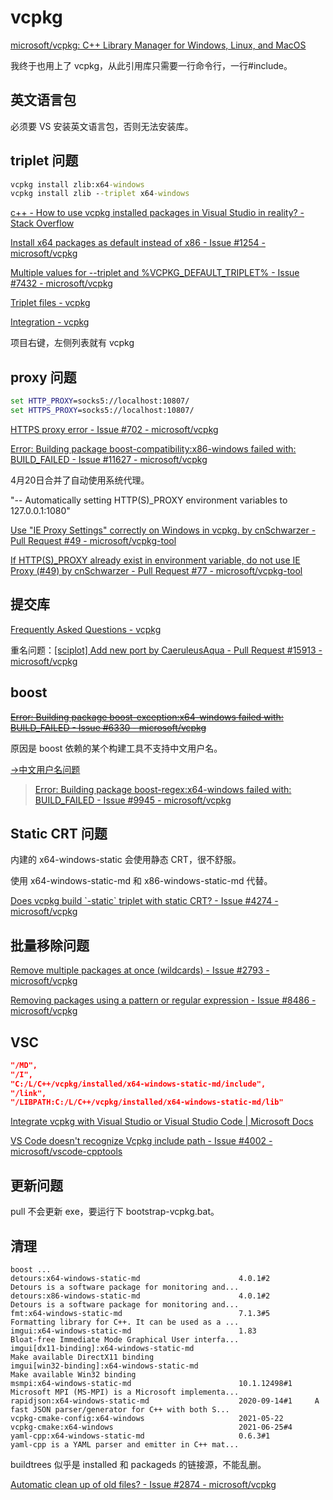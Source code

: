 # vcpkg
[microsoft/vcpkg: C++ Library Manager for Windows, Linux, and MacOS](https://github.com/microsoft/vcpkg)

我终于也用上了 vcpkg，从此引用库只需要一行命令行，一行#include。

## 英文语言包
必须要 VS 安装英文语言包，否则无法安装库。

## triplet 问题
```cmd
vcpkg install zlib:x64-windows
vcpkg install zlib --triplet x64-windows
```
[c++ - How to use vcpkg installed packages in Visual Studio in reality? - Stack Overflow](https://stackoverflow.com/questions/59865669/how-to-use-vcpkg-installed-packages-in-visual-studio-in-reality)

[Install x64 packages as default instead of x86 - Issue #1254 - microsoft/vcpkg](https://github.com/microsoft/vcpkg/issues/1254)

[Multiple values for --triplet and %VCPKG\_DEFAULT\_TRIPLET% - Issue #7432 - microsoft/vcpkg](https://github.com/microsoft/vcpkg/issues/7432)


[Triplet files - vcpkg](https://vcpkg.readthedocs.io/en/latest/users/triplets/)

[Integration - vcpkg](https://vcpkg.readthedocs.io/en/latest/users/integration/#triplet-selection)

项目右键，左侧列表就有 vcpkg

## proxy 问题
```cmd
set HTTP_PROXY=socks5://localhost:10807/
set HTTPS_PROXY=socks5://localhost:10807/
```
[HTTPS proxy error - Issue #702 - microsoft/vcpkg](https://github.com/microsoft/vcpkg/issues/702)

[Error: Building package boost-compatibility:x86-windows failed with: BUILD\_FAILED - Issue #11627 - microsoft/vcpkg](https://github.com/microsoft/vcpkg/issues/11627)

4月20日合并了自动使用系统代理。

"\-- Automatically setting HTTP(S)\_PROXY environment variables to 127.0.0.1:1080"

[Use "IE Proxy Settings" correctly on Windows in vcpkg. by cnSchwarzer - Pull Request #49 - microsoft/vcpkg-tool](https://github.com/microsoft/vcpkg-tool/pull/49)

[If HTTP(S)\_PROXY already exist in environment variable, do not use IE Proxy (#49) by cnSchwarzer - Pull Request #77 - microsoft/vcpkg-tool](https://github.com/microsoft/vcpkg-tool/pull/77)

## 提交库
[Frequently Asked Questions - vcpkg](https://vcpkg.readthedocs.io/en/latest/about/faq/#how-do-i-get-more-libraries)

重名问题：[\[sciplot\] Add new port by CaeruleusAqua - Pull Request #15913 - microsoft/vcpkg](https://github.com/microsoft/vcpkg/pull/15913)

## boost
~~[Error: Building package boost-exception:x64-windows failed with: BUILD\_FAILED - Issue #6330 - microsoft/vcpkg](https://github.com/microsoft/vcpkg/issues/6330)~~

原因是 boost 依赖的某个构建工具不支持中文用户名。

[→中文用户名问题]()

> [Error: Building package boost-regex:x64-windows failed with: BUILD\_FAILED - Issue #9945 - microsoft/vcpkg](https://github.com/microsoft/vcpkg/issues/9945)

## Static CRT 问题
内建的 x64-windows-static 会使用静态 CRT，很不舒服。

使用 x64-windows-static-md 和 x86-windows-static-md 代替。

[Does vcpkg build \`-static\` triplet with static CRT? - Issue #4274 - microsoft/vcpkg](https://github.com/microsoft/vcpkg/issues/4274)

## 批量移除问题
[Remove multiple packages at once (wildcards) - Issue #2793 - microsoft/vcpkg](https://github.com/microsoft/vcpkg/issues/2793)

[Removing packages using a pattern or regular expression - Issue #8486 - microsoft/vcpkg](https://github.com/microsoft/vcpkg/issues/8486)

## VSC
```json
"/MD",
"/I",
"C:/L/C++/vcpkg/installed/x64-windows-static-md/include",
"/link",
"/LIBPATH:C:/L/C++/vcpkg/installed/x64-windows-static-md/lib"
```
[Integrate vcpkg with Visual Studio or Visual Studio Code | Microsoft Docs](https://docs.microsoft.com/en-us/cpp/build/integrate-vcpkg?view=msvc-160)

[VS Code doesn't recognize Vcpkg include path - Issue #4002 - microsoft/vscode-cpptools](https://github.com/microsoft/vscode-cpptools/issues/4002)

## 更新问题
pull 不会更新 exe，要运行下 bootstrap-vcpkg.bat。

## 清理
```
boost ...
detours:x64-windows-static-md                      4.0.1#2          Detours is a software package for monitoring and...
detours:x86-windows-static-md                      4.0.1#2          Detours is a software package for monitoring and...
fmt:x64-windows-static-md                          7.1.3#5          Formatting library for C++. It can be used as a ...
imgui:x64-windows-static-md                        1.83             Bloat-free Immediate Mode Graphical User interfa...
imgui[dx11-binding]:x64-windows-static-md                           Make available DirectX11 binding
imgui[win32-binding]:x64-windows-static-md                          Make available Win32 binding
msmpi:x64-windows-static-md                        10.1.12498#1     Microsoft MPI (MS-MPI) is a Microsoft implementa...
rapidjson:x64-windows-static-md                    2020-09-14#1     A fast JSON parser/generator for C++ with both S...
vcpkg-cmake-config:x64-windows                     2021-05-22
vcpkg-cmake:x64-windows                            2021-06-25#4
yaml-cpp:x64-windows-static-md                     0.6.3#1          yaml-cpp is a YAML parser and emitter in C++ mat...
```
buildtrees 似乎是 installed 和 packageds 的链接源，不能乱删。

[Automatic clean up of old files? - Issue #2874 - microsoft/vcpkg](https://github.com/Microsoft/vcpkg/issues/2874)